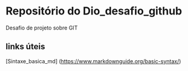 # Repositório do Dio_desafio_github
Desafio de projeto sobre GIT

## links úteis 
[Sintaxe_basica_md] (https://www.markdownguide.org/basic-syntax/)
